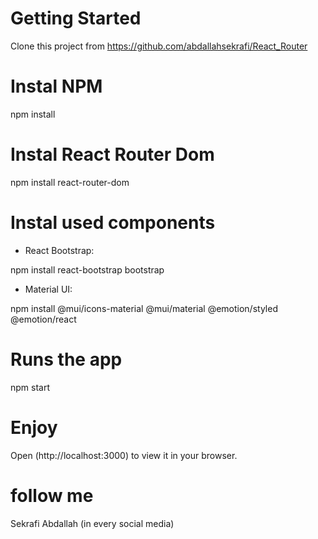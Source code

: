 # Getting Started

Clone this project from https://github.com/abdallahsekrafi/React_Router

# Instal NPM

npm install

# Instal React Router Dom

npm install react-router-dom

# Instal used components

   - React Bootstrap:

npm install react-bootstrap bootstrap

   - Material UI:

npm install @mui/icons-material @mui/material @emotion/styled @emotion/react

# Runs the app

npm start

# Enjoy

Open (http://localhost:3000) to view it in your browser.

# follow me

Sekrafi Abdallah (in every social media)
